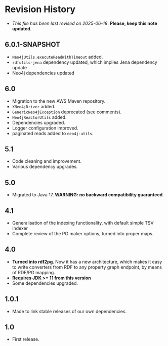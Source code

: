 # Revision History

* *This file has been last revised on 2025-06-18*. **Please, keep this note updated**.

## 6.0.1-SNAPSHOT
* `Neo4jUtils.executeReadWithTimeout` added.
* `rdfutils-jena` dependency updated, which implies Jena dependency update
* Neo4j dependencies updated


## 6.0
* Migration to the new AWS Maven repository.
* `XNeo4jDriver` added.
* `GenericNeo4jException` deprecated (see comments).
* `Neo4jReactorUtils` added.
* Dependencies upgraded.
* Logger configuration improved.
* paginated reads added to `neo4j-utils`.

## 5.1
* Code cleaning and improvement.
* Various dependency upgrades.


## 5.0
* Migrated to Java 17. **WARNING: no backward compatibility guaranteed**.


## 4.1
* Generalisation of the indexing functionality, with default simple TSV indexer
* Complete review of the PG maker options, turned into proper maps.


## 4.0
* **Turned into rdf2pg**. Now it has a new architecture, which makes it easy to write 
  converters from RDF to any property graph endpoint, by means of RDF/PG mapping.
* **Requires JDK >= 11 from this version**
* Some dependencies upgraded.
 
 
## 1.0.1
* Made to link stable releases of our own dependencies.


## 1.0
* First release.